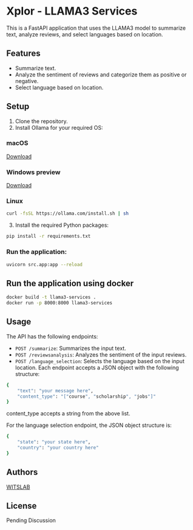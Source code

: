 # Xplor - LLAMA3 Services

This is a FastAPI application that uses the LLAMA3 model to summarize text, analyze reviews, and select languages based on location.

## Features

- Summarize text.
- Analyze the sentiment of reviews and categorize them as positive or negative.
- Select language based on location.

## Setup

1. Clone the repository.
2. Install Ollama for your required OS:
### macOS

[Download](https://ollama.com/download/Ollama-darwin.zip)

### Windows preview

[Download](https://ollama.com/download/OllamaSetup.exe)

### Linux
```sh 
curl -fsSL https://ollama.com/install.sh | sh
```
3. Install the required Python packages:

```sh
pip install -r requirements.txt
```
### Run the application:

```sh
uvicorn src.app:app --reload
```
## Run the application using docker
```sh
docker build -t llama3-services .
docker run -p 8000:8000 llama3-services
```

## Usage

The API has the following endpoints:

- `POST /summarize`: Summarizes the input text.
- `POST /reviewsanalysis`: Analyzes the sentiment of the input reviews.
- `POST /language_selection`: Selects the language based on the input location.
Each endpoint accepts a JSON object with the following structure:
```sh
{
    "text": "your message here",
    "content_type": "["course", "scholarship", "jobs"]"
}
```
content_type accepts a string from the above list.

 For the language selection endpoint, the JSON object structure is:

```sh
{
    "state": "your state here",
    "country": "your country here"
}
```
## Authors

[WITSLAB](https://www.thewitslab.com/)


## License

Pending Discussion
